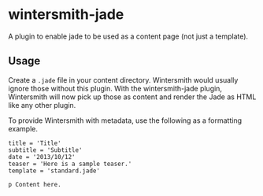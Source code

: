 wintersmith-jade
================

A plugin to enable jade to be used as a content page (not just a template).

## Usage

Create a `.jade` file in your content directory. Wintersmith would usually ignore those without this plugin. With the wintersmith-jade plugin, Wintersmith will now pick up those as content and render the Jade as HTML like any other plugin.

To provide Wintersmith with metadata, use the following as a formatting example.

	title = 'Title'
	subtitle = 'Subtitle'
	date = '2013/10/12'
	teaser = 'Here is a sample teaser.'
	template = 'standard.jade'

	p Content here.